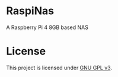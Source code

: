 # RaspiNas
A Raspberry Pi 4 8GB based NAS

# License
This project is licensed under [GNU GPL v3](https://www.gnu.org/licenses/gpl-3.0.html).
